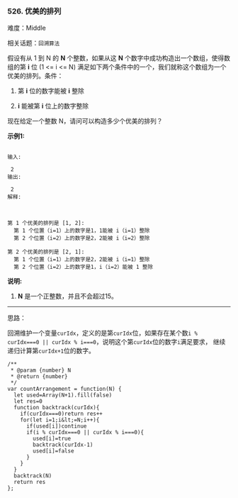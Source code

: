 ### 526. 优美的排列

难度：Middle

相关话题：`回溯算法`

假设有从 1 到 N 的 **N** 个整数，如果从这 **N** 个数字中成功构造出一个数组，使得数组的第  **i** 位 (1 &lt;= i &lt;= N) 满足如下两个条件中的一个，我们就称这个数组为一个优美的排列。条件：





1. 第 **i** 位的数字能被 **i** 整除

2.  **i**  能被第  **i**  位上的数字整除





现在给定一个整数 N，请问可以构造多少个优美的排列？



 **示例1:** 





```

输入:

 2
输出:

 2
解释:

 

第 1 个优美的排列是 [1, 2]:
  第 1 个位置（i=1）上的数字是1，1能被 i（i=1）整除
  第 2 个位置（i=2）上的数字是2，2能被 i（i=2）整除

第 2 个优美的排列是 [2, 1]:
  第 1 个位置（i=1）上的数字是2，2能被 i（i=1）整除
  第 2 个位置（i=2）上的数字是1，i（i=2）能被 1 整除

```

 **说明:** 





1.  **N**  是一个正整数，并且不会超过15。






-----

思路：

回溯维护一个变量`curIdx`，定义的是第`curIdx`位，如果存在某个数`i % curIdx===0 || curIdx % i===0`，说明这个第`curIdx`位的数字`i`满足要求，
继续递归计算第`curIdx+1`位的数字。


```
/**
 * @param {number} N
 * @return {number}
 */
var countArrangement = function(N) {
  let used=Array(N+1).fill(false)
  let res=0
  function backtrack(curIdx){
    if(curIdx===0)return res++
    for(let i=1;i&lt;=N;i++){
      if(used[i])continue
      if(i % curIdx===0 || curIdx % i===0){
        used[i]=true
        backtrack(curIdx-1)
        used[i]=false
      }
    }
  }
  backtrack(N)
  return res
};



```
